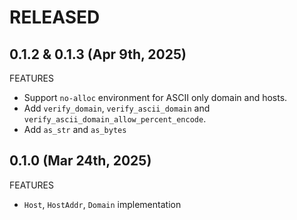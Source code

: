 # RELEASED

## 0.1.2 & 0.1.3 (Apr 9th, 2025)

FEATURES

- Support `no-alloc` environment for ASCII only domain and hosts.
- Add `verify_domain`, `verify_ascii_domain` and `verify_ascii_domain_allow_percent_encode`.
- Add `as_str` and `as_bytes`

## 0.1.0 (Mar 24th, 2025)

FEATURES

- `Host`, `HostAddr`, `Domain` implementation
